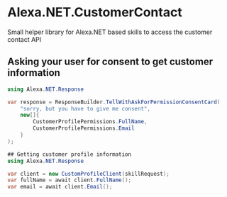 # Alexa.NET.CustomerContact
Small helper library for Alexa.NET based skills to access the customer contact API

## Asking your user for consent to get customer information
```csharp
using Alexa.NET.Response

var response = ResponseBuilder.TellWithAskForPermissionConsentCard(
    "sorry, but you have to give me consent",
    new[]{
        CustomerProfilePermissions.FullName,
        CustomerProfilePermissions.Email
    }
);

## Getting customer profile information
using Alexa.NET.Response

var client = new CustomProfileClient(skillRequest);
var fullName = await client.FullName();
var email = await client.Email();
